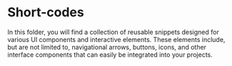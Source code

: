 # Short-codes
In this folder, you will find a collection of reusable snippets designed for various UI components and interactive elements. These elements include, but are not limited to, navigational arrows, buttons, icons, and other interface components that can easily be integrated into your projects. 
